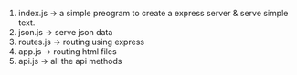 1. index.js -> a simple preogram to create a express server & serve simple text.
2. json.js -> serve json data
3. routes.js -> routing using express
4. app.js -> routing html files
5. api.js -> all the api methods
